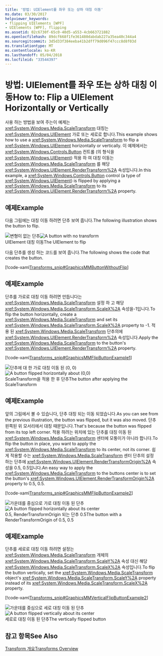 ```yaml
---
title: '방법: UIElement를 좌우 또는 상하 대칭 이동'
ms.date: 03/30/2017
helpviewer_keywords:
- flipping UIElements [WPF]
- UIElements [WPF], flipping
ms.assetid: 02c6730f-65c0-40d5-a553-4cb663721882
ms.openlocfilehash: 89dcf668f1fe361480dabdab227a35ea40c344a4
ms.sourcegitcommit: 3d5d33f384eeba41b2dff79d096f47ccc8d8f03d
ms.translationtype: MT
ms.contentlocale: ko-KR
ms.lasthandoff: 05/04/2018
ms.locfileid: "33544397"
---
```

# <a name="how-to-flip-a-uielement-horizontally-or-vertically"></a><span data-ttu-id="5230d-102">방법: UIElement를 좌우 또는 상하 대칭 이동</span><span class="sxs-lookup"><span data-stu-id="5230d-102">How to: Flip a UIElement Horizontally or Vertically</span></span>
<span data-ttu-id="5230d-103">사용 하는 방법을 보여 주는이 예제는 <xref:System.Windows.Media.ScaleTransform> 대칭는 <xref:System.Windows.UIElement> 가로 또는 세로로 합니다.</span><span class="sxs-lookup"><span data-stu-id="5230d-103">This example shows how to use a <xref:System.Windows.Media.ScaleTransform> to flip a <xref:System.Windows.UIElement> horizontally or vertically.</span></span> <span data-ttu-id="5230d-104">이 예제에서는 <xref:System.Windows.Controls.Button> 컨트롤 (의 형식을 <xref:System.Windows.UIElement>) 적용 하 여 대칭 이동는 <xref:System.Windows.Media.ScaleTransform> 를 해당 <xref:System.Windows.UIElement.RenderTransform%2A> 속성입니다.</span><span class="sxs-lookup"><span data-stu-id="5230d-104">In this example, a <xref:System.Windows.Controls.Button> control (a type of <xref:System.Windows.UIElement>) is flipped by applying a <xref:System.Windows.Media.ScaleTransform> to its <xref:System.Windows.UIElement.RenderTransform%2A> property.</span></span>  
  
## <a name="example"></a><span data-ttu-id="5230d-105">예제</span><span class="sxs-lookup"><span data-stu-id="5230d-105">Example</span></span>  
 <span data-ttu-id="5230d-106">다음 그림에는 대칭 이동 하려면 단추 보여 줍니다.</span><span class="sxs-lookup"><span data-stu-id="5230d-106">The following illustration shows the button to flip.</span></span>  
  
 <span data-ttu-id="5230d-107">![변형이 없는 단추](../../../../docs/framework/wpf/advanced/media/graphicsmm-buttonflipbeforeflip.gif "graphicsmm_buttonflipbeforeflip")</span><span class="sxs-lookup"><span data-stu-id="5230d-107">![A button with no transform](../../../../docs/framework/wpf/advanced/media/graphicsmm-buttonflipbeforeflip.gif "graphicsmm_buttonflipbeforeflip")</span></span>  
<span data-ttu-id="5230d-108">UIElement 대칭 이동</span><span class="sxs-lookup"><span data-stu-id="5230d-108">The UIElement to flip</span></span>  
  
 <span data-ttu-id="5230d-109">다음 단추를 생성 하는 코드를 보여 줍니다.</span><span class="sxs-lookup"><span data-stu-id="5230d-109">The following shows the code that creates the button.</span></span>  
  
 [!code-xaml[Transforms_snip#GraphicsMMButtonWithoutFlip](../../../../samples/snippets/csharp/VS_Snippets_Wpf/Transforms_snip/CS/FlipExample.xaml#graphicsmmbuttonwithoutflip)]  
  
## <a name="example"></a><span data-ttu-id="5230d-110">예제</span><span class="sxs-lookup"><span data-stu-id="5230d-110">Example</span></span>  
 <span data-ttu-id="5230d-111">단추를 가로로 대칭 이동 하려면 만듭니다는 <xref:System.Windows.Media.ScaleTransform> 설정 하 고 해당 <xref:System.Windows.Media.ScaleTransform.ScaleX%2A> 속성을-1입니다.</span><span class="sxs-lookup"><span data-stu-id="5230d-111">To flip the button horizontally, create a <xref:System.Windows.Media.ScaleTransform> and set its <xref:System.Windows.Media.ScaleTransform.ScaleX%2A> property to -1.</span></span> <span data-ttu-id="5230d-112">적용 된 <xref:System.Windows.Media.ScaleTransform> 단추의에 <xref:System.Windows.UIElement.RenderTransform%2A> 속성입니다.</span><span class="sxs-lookup"><span data-stu-id="5230d-112">Apply the <xref:System.Windows.Media.ScaleTransform> to the button's <xref:System.Windows.UIElement.RenderTransform%2A> property.</span></span>  
  
 [!code-xaml[Transforms_snip#GraphicsMMFlipButtonExample1](../../../../samples/snippets/csharp/VS_Snippets_Wpf/Transforms_snip/CS/FlipExample.xaml#graphicsmmflipbuttonexample1)]  
  
 <span data-ttu-id="5230d-113">![단추에 대 한 가로 대칭 이동 된 &#40;0, 0&#41;](../../../../docs/framework/wpf/advanced/media/graphicsmm-buttonfliphorizontalflip-displaced.gif "graphicsmm_buttonfliphorizontalflip_displaced")</span><span class="sxs-lookup"><span data-stu-id="5230d-113">![A button flipped horizontally about &#40;0,0&#41;](../../../../docs/framework/wpf/advanced/media/graphicsmm-buttonfliphorizontalflip-displaced.gif "graphicsmm_buttonfliphorizontalflip_displaced")</span></span>  
<span data-ttu-id="5230d-114">ScaleTransform을 적용 한 후 단추</span><span class="sxs-lookup"><span data-stu-id="5230d-114">The button after applying the ScaleTransform</span></span>  
  
## <a name="example"></a><span data-ttu-id="5230d-115">예제</span><span class="sxs-lookup"><span data-stu-id="5230d-115">Example</span></span>  
 <span data-ttu-id="5230d-116">앞의 그림에서 볼 수 있습니다, 단추 대칭 되는 이동 되었습니다.</span><span class="sxs-lookup"><span data-stu-id="5230d-116">As you can see from the previous illustration, the button was flipped, but it was also moved.</span></span> <span data-ttu-id="5230d-117">단추 왼쪽된 위 모서리에서 대칭 때문입니다.</span><span class="sxs-lookup"><span data-stu-id="5230d-117">That's because the button was flipped from its top left corner.</span></span> <span data-ttu-id="5230d-118">적용 하려는 위치에 있는 단추를 대칭 이동 된 <xref:System.Windows.Media.ScaleTransform> 센터에 모퉁이가 아니라 합니다.</span><span class="sxs-lookup"><span data-stu-id="5230d-118">To flip the button in place, you want to apply the <xref:System.Windows.Media.ScaleTransform> to its center, not its corner.</span></span> <span data-ttu-id="5230d-119">쉽게 적용할 수는 <xref:System.Windows.Media.ScaleTransform> 센터 단추의 설정 하는 단추에 <xref:System.Windows.UIElement.RenderTransformOrigin%2A> 속성을 0.5, 0.5입니다.</span><span class="sxs-lookup"><span data-stu-id="5230d-119">An easy way to apply the <xref:System.Windows.Media.ScaleTransform> to the buttons center is to set the button's <xref:System.Windows.UIElement.RenderTransformOrigin%2A> property to 0.5, 0.5.</span></span>  
  
 [!code-xaml[Transforms_snip#GraphicsMMFlipButtonExample2](../../../../samples/snippets/csharp/VS_Snippets_Wpf/Transforms_snip/CS/FlipExample.xaml#graphicsmmflipbuttonexample2)]  
  
 <span data-ttu-id="5230d-120">![가운데를 중심으로 가로 대칭 이동 된 단추](../../../../docs/framework/wpf/advanced/media/graphicsmm-buttonfliphorizontalflip-inplace.gif "graphicsmm_buttonfliphorizontalflip_inplace")</span><span class="sxs-lookup"><span data-stu-id="5230d-120">![A button flipped horizontally about its center](../../../../docs/framework/wpf/advanced/media/graphicsmm-buttonfliphorizontalflip-inplace.gif "graphicsmm_buttonfliphorizontalflip_inplace")</span></span>  
<span data-ttu-id="5230d-121">0.5, RenderTransformOrigin 되는 단추 0.5</span><span class="sxs-lookup"><span data-stu-id="5230d-121">The button with a RenderTransformOrigin of 0.5, 0.5</span></span>  
  
## <a name="example"></a><span data-ttu-id="5230d-122">예제</span><span class="sxs-lookup"><span data-stu-id="5230d-122">Example</span></span>  
 <span data-ttu-id="5230d-123">단추를 세로로 대칭 이동 하려면 설정는 <xref:System.Windows.Media.ScaleTransform> 개체의 <xref:System.Windows.Media.ScaleTransform.ScaleY%2A> 속성 대신 해당 <xref:System.Windows.Media.ScaleTransform.ScaleX%2A> 속성입니다.</span><span class="sxs-lookup"><span data-stu-id="5230d-123">To flip the button vertically, set the <xref:System.Windows.Media.ScaleTransform> object's <xref:System.Windows.Media.ScaleTransform.ScaleY%2A> property instead of its <xref:System.Windows.Media.ScaleTransform.ScaleX%2A> property.</span></span>  
  
 [!code-xaml[Transforms_snip#GraphicsMMVerticalFlipButtonExample2](../../../../samples/snippets/csharp/VS_Snippets_Wpf/Transforms_snip/CS/FlipExample.xaml#graphicsmmverticalflipbuttonexample2)]  
  
 <span data-ttu-id="5230d-124">![가운데를 중심으로 세로 대칭 이동 된 단추](../../../../docs/framework/wpf/advanced/media/graphicsmm-buttonflipverticalflip-inplace.gif "graphicsmm_buttonflipverticalflip_inplace")</span><span class="sxs-lookup"><span data-stu-id="5230d-124">![A button flipped vertically about its center](../../../../docs/framework/wpf/advanced/media/graphicsmm-buttonflipverticalflip-inplace.gif "graphicsmm_buttonflipverticalflip_inplace")</span></span>  
<span data-ttu-id="5230d-125">세로로 대칭 이동 된 단추</span><span class="sxs-lookup"><span data-stu-id="5230d-125">The vertically flipped button</span></span>  
  
## <a name="see-also"></a><span data-ttu-id="5230d-126">참고 항목</span><span class="sxs-lookup"><span data-stu-id="5230d-126">See Also</span></span>  
 [<span data-ttu-id="5230d-127">Transform 개요</span><span class="sxs-lookup"><span data-stu-id="5230d-127">Transforms Overview</span></span>](../../../../docs/framework/wpf/graphics-multimedia/transforms-overview.md)
